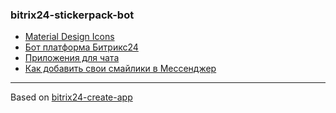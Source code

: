 ### bitrix24-stickerpack-bot

* [Material Design Icons](https://materialdesignicons.com/)
* [Бот платформа Битрикс24](https://bitrix24.ru/~bot)
* [Приложения для чата](https://dev.1c-bitrix.ru/learning/course/index.php?COURSE_ID=93&CHAPTER_ID=09297&LESSON_PATH=7657.9297)
* [Как добавить свои смайлики в Мессенджер](https://helpdesk.bitrix24.ru/open/5270441/)

___

Based on [bitrix24-create-app](https://www.npmjs.com/package/bitrix24-create-app)
